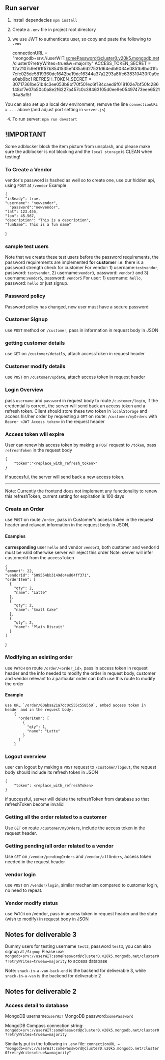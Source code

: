 ## Run server
1. Install dependecies `npm install`
2. Create a `.env` file in project root directory
3. we use JWT to authenticate user, so copy and paste the following to `.env` 

    connectionURL = "mongodb+srv://userWIT:somePassword@cluster0.v20k5.mongodb.net/cluster0?retryWrites=true&w=majority"
    ACCESS_TOKEN_SECRET = 12a2107c9ef61f57b8541535ef435a6d27531d64edb9034e0851b8bd01fc7cfc025dc5819360dc1642ba19dc16344a37a2293a8ffe638310430f0a9ee0ab9bc1
    REFRESH_TOKEN_SECRET = 30717361be51b4c3ee053b8bf70f501ec6f184caed9f018102e7bf50fc286148cf7e07b50c0a8e2f6227a457c0c38463105d0ee9e05497473eee652194a8af5f

You can also set up a local dev environment, remove the line `connectionURL = ...` above (and adjust port setting in `server.js`)

4. To run server: `npm run devstart`


## !IMPORTANT
Some adblocker block the item picture from unsplash, and please make sure the adblocker is not blocking and the `local storage` is CLEAN when testing!
### To Create a Vendor
vendor's password is hashed as well so to create one, use our hidden api, using `POST` at `/vendor`
Example


    {
    "isReady": true,
    "username": "newvendor",
	  "password":"newvendor",
    "lat": 123.456,
    "lon": 45.567,
    "description": "This is a description",
    "funName": This is a fun name"
  }
  

### sample test users
Note that we create these test users before the password requirements, the password requirements are implemented **for customer** i.e. there is a password strength check for customer
For vendor: 1) username:`testvendor`, password: `testvendor`, 2) username:`vendor3`, password: `vendor3` and 3) username:`vendor5`, password: `vendor5`
For user:   1) username: `hello`, password: `hello` or just signup. 


### Password policy
Password policy has changed, new user must have a secure password

### Customer Signup
use `POST` method on `/customer`, pass in information in request body in JSON 

### getting customer details
use `GET` on `/customer/details`, attach accessToken in request header

### Customer modify details 
use `POST` on `/customer/update`, attach access token in request header


### Login Overview
pass `username` and `password` in request body to route `/customer/login`, if the credential is correct,
the server will send back an access token and a refresh token. Client should store these two token in 
`localStorage` and access his/her order by requesting a `GET` on route: `/customer/myOrders` with `Bearer <JWT Access token>` in the request header


### Access token will expire 
User can renew his access token by making a `POST` request to `/token`, pass `refreshToken` in the request body

    {
        "token":"<replace_with_refresh_token>"
    }
if succesful, the server will send back a new access token.



---
Note: Currently the frontend does not implement any functionality to renew this refreshToken, current setting for expiration is 100 days

### Create an Order
use `POST` on route `/order`, pass in Customer's access token in the request header and relavant information in the request body in JSON, 

#### Examples
**corresponding** user `hello` and vendor `vendor3`, both customer and vendorId must be valid otherwise server will reject this order
Note: server will infer customerId from the accessToken

    {
    "amount": 22,
    "vendorId": "609554bb3149dc4ed04ff371",
    "orderItem": [
      {
        "qty": 2,
        "name": "Latte"
      },
      {
        "qty": 2,
        "name": "Small Cake"
      },
      {
        "qty": 2,
        "name": "Plain Biscuit"
      }
    ]
  }




### Modifying an existing order 
use `PATCH` on route `/order/<order_id>`, pass in access token in request header and the info needed to modify the order in request body, customer and vendor relevant to a particular order can both use this route to modify the order

#### Example

    use URL `/order/60abaa21a7dc0c555c5585b9`, embed access token in header and in the request body:
        {
          "orderItem": [
            {
              "qty": 1,
              "name": "Latte"
            }
          ]
        }

### Logout overview
user can logout by making a  `POST` request to `/customer/logout`, the request body should include its refresh token in JSON
    
    {
        "token": <replace_with_refreshToken>
    }

if successful, server will delete the refreshToken from database so that refreshToken become invalid

### Getting all the order related to a customer
Use `GET` on route `/customer/myOrders`, include the access token in the request header.

### Getting pending/all order related to a vendor
Use `GET` on `/vendor/pendingOrders` and `/vendor/allOrders`, access token needed in the request header

### vendor login
use `POST` on `/vendor/login`, similar mechanism compared to customer login, no need to repeat.

### Vendor modify status
use `PATCH` on /vendor, pass in access token in request header and the state (wish to modify) in request body in JSON



## Notes for deliverable 3
Dummy users for testing username `test3`, password `test3`, you can also signup at `/Signup`
Please use `mongodb+srv://userWIT:somePassword@cluster0.v20k5.mongodb.net/cluster0?retryWrites=true&w=majority` to access database

Note: `snack-in-a-van-back-end` is the backend for deliverable 3, while `snack-in-a-van` is the backend for deliverable 2

## Notes for deliverable 2
### Access detail to database
MongoDB username:`userWIT`
MongoDB password:`somePassword`

MongoDB Compass connection string:  `mongodb+srv://userWIT:somePassword@cluster0.v20k5.mongodb.net/cluster0?retryWrites=true&w=majority`

Similarly put in the following in `.env` file:
    `connectionURL = "mongodb+srv://userWIT:somePassword@cluster0.v20k5.mongodb.net/cluster0?retryWrites=true&w=majority"`

